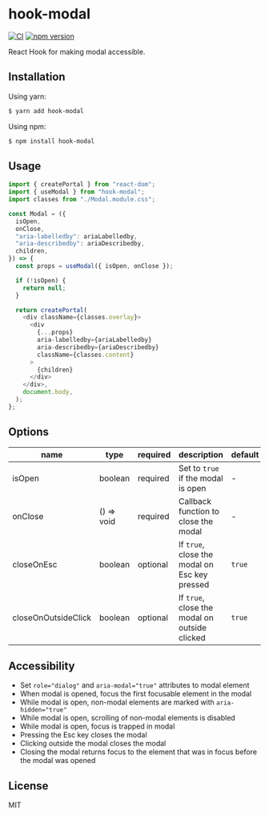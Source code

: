 # hook-modal

[![CI](https://github.com/dqn/hook-modal/workflows/CI/badge.svg)](https://github.com/dqn/hook-modal/actions)
[![npm version](https://img.shields.io/npm/v/hook-modal.svg)](https://www.npmjs.com/package/hook-modal)

React Hook for making modal accessible.

## Installation

Using yarn:

```bash
$ yarn add hook-modal
```

Using npm:

```bash
$ npm install hook-modal
```

## Usage

```js
import { createPortal } from "react-dom";
import { useModal } from "hook-modal";
import classes from "./Modal.module.css";

const Modal = ({
  isOpen,
  onClose,
  "aria-labelledby": ariaLabelledby,
  "aria-describedby": ariaDescribedby,
  children,
}) => {
  const props = useModal({ isOpen, onClose });

  if (!isOpen) {
    return null;
  }

  return createPortal(
    <div className={classes.overlay}>
      <div
        {...props}
        aria-labelledby={ariaLabelledby}
        aria-describedby={ariaDescribedby}
        className={classes.content}
      >
        {children}
      </div>
    </div>,
    document.body,
  );
};
```

## Options

| name                | type       | required | description                                   | default |
| ------------------- | ---------- | -------- | --------------------------------------------- | ------- |
| isOpen              | boolean    | required | Set to `true` if the modal is open            | -       |
| onClose             | () => void | required | Callback function to close the modal          | -       |
| closeOnEsc          | boolean    | optional | If `true`, close the modal on Esc key pressed | `true`  |
| closeOnOutsideClick | boolean    | optional | If `true`, close the modal on outside clicked | `true`  |

## Accessibility

- Set `role="dialog"` and `aria-modal="true"` attributes to modal element
- When modal is opened, focus the first focusable element in the modal
- While modal is open, non-modal elements are marked with `aria-hidden="true"`
- While modal is open, scrolling of non-modal elements is disabled
- While modal is open, focus is trapped in modal
- Pressing the Esc key closes the modal
- Clicking outside the modal closes the modal
- Closing the modal returns focus to the element that was in focus before the modal was opened

## License

MIT
